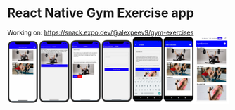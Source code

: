 # React Native Gym Exercise app
Working on: https://snack.expo.dev/@alexpeev9/gym-exercises
![image]

<!-- MARKDOWN LINKS & IMAGES -->
[image]: images.png
